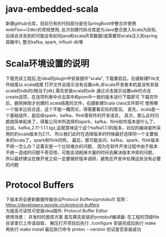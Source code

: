 # java-embedded-scala
 新建github仓库，目前已有的代码部分是在SpringBoot中整合并使用webFlux+r2dbc的常规使用;
 此次创建代码仓库是为Java整合嵌入Scala为目标,后续会涉及到的可能会有如何java和scala共享数据(或需要将scala注入到spring容器中),
 整合kafka, spark, inflush db等
 
# Scala环境设置的说明
   下载完该工程后,在idea的plugin中安装插件"scala", 下载重启后，右键新建File文件结尾以.scala结尾
   打开文件会提示没有设置sdk,非scala开发者本机是没有安装scala的sdk的(相当于jdk),需先安装scala的sdk
   通过点击提示设置sdk时点击create选项，在选项列表中点击其中和pom中一致的版本进行下载即可
   下载完毕后，删除掉刚才创建的.scala结尾的文件，右键新建Scala class文件即可
   使用哪一个版本比较合适，这个不能一概而论，得需要看实际的情况。
   首先，scala是一个基础组件，是后续spark、kafka、flink等软件的开发语言。
   其次，那么此时问题就简单起来了，得看公司中所选择的spark、kafka、flink软件版本是什么了，
   比如，kafka_2.11-1.1.1.tgz,这就意味这个这个kafka1.1.1的版本，对应的编译是所采用的的scala版本为2.11，
   所以我们此时在选择版本的时候最好选择同一个主要版本的scala了，spark和flink同样。
   最后，那可能会问，kafka、spark、flink版本不统一怎么办？这着实是一个比较难办的问题，
   因为在软件开发过程中由于版本不统一造成的问题千奇百怪，可能会消耗掉大量的时间去解决版本冲突的问题，
   所以最好建议在做开发之前一定要做好版本调研，避免在开发中处理这些没有必要的问题

# Protocol Buffers 
  下版本将会更新数据传输协议Protocol Buffers(protobuf) 官网：https://developers.google.cn/protocol-buffers
  <br/> 为提高可读性可安装idea插件: Protocol Buffer Editor
  <br/> 使用场景：
  并发时的脱库方案
  首先需先安装好protobuf编译器:
    在工程的顶级file目录里已上传请自取， 解压打开项目后执行 ./configure 
    安装完成后执行 make 再执行 make install
    最后执行命令 protoc --version 验证是否安装成功
    
  